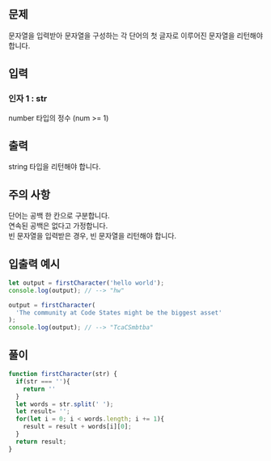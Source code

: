 ## 문제

문자열을 입력받아 문자열을 구성하는 각 단어의 첫 글자로 이루어진 문자열을 리턴해야 합니다.

## 입력

### 인자 1 : str
number 타입의 정수 (num >= 1)

## 출력
string 타입을 리턴해야 합니다.

## 주의 사항
단어는 공백 한 칸으로 구분합니다.<br>
연속된 공백은 없다고 가정합니다.<br>
빈 문자열을 입력받은 경우, 빈 문자열을 리턴해야 합니다.

## 입출력 예시

```javascript
let output = firstCharacter('hello world');
console.log(output); // --> "hw"

output = firstCharacter(
  'The community at Code States might be the biggest asset'
);
console.log(output); // --> "TcaCSmbtba"
```

## 풀이
```javascript
function firstCharacter(str) {
  if(str === ''){
    return ''
  }
  let words = str.split(' ');
  let result= '';
  for(let i = 0; i < words.length; i += 1){
    result = result + words[i][0];
  }
  return result;
}
```
